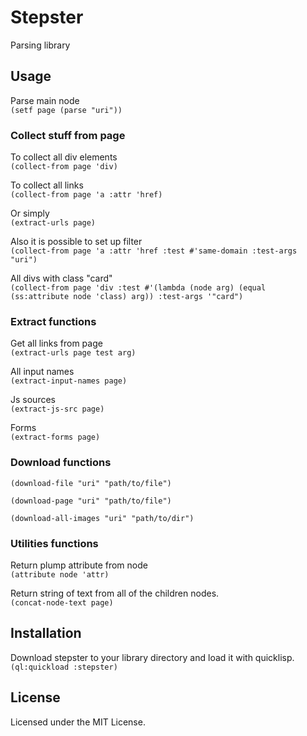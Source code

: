 # Stepster
Parsing library

## Usage
Parse main node  
`(setf page (parse "uri"))`

### Collect stuff from page

To collect all div elements  
`(collect-from page 'div)`

To collect all links  
`(collect-from page 'a :attr 'href)`

Or simply  
`(extract-urls page)`

Also it is possible to set up filter  
`(collect-from page 'a :attr 'href :test #'same-domain :test-args "uri")`

All divs with class "card"  
`(collect-from page 'div :test #'(lambda (node arg) (equal (ss:attribute node 'class) arg)) :test-args '"card")`

### Extract functions

Get all links from page  
`(extract-urls page test arg)`

All input names  
`(extract-input-names page)`

Js sources  
`(extract-js-src page)`

Forms  
`(extract-forms page)`


### Download functions

`(download-file "uri" "path/to/file")`

`(download-page "uri" "path/to/file")`

`(download-all-images "uri" "path/to/dir")`

### Utilities functions

Return plump attribute from node  
`(attribute node 'attr)`

Return string of text from all of the children nodes.  
`(concat-node-text page)`

## Installation
Download stepster to your library directory and load it with quicklisp.  
`(ql:quickload :stepster)`

## License

Licensed under the MIT License.
